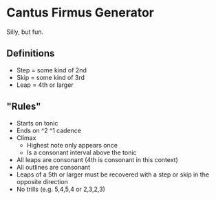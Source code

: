 # Cantus Firmus Generator

Silly, but fun.

## Definitions
- Step = some kind of 2nd
- Skip = some kind of 3rd
- Leap = 4th or larger

## "Rules"

- Starts on tonic
- Ends on ^2 ^1 cadence
- Climax
  - Highest note only appears once
  - Is a consonant interval above the tonic
- All leaps are consonant (4th is consonant in this context)
- All outlines are consonant
- Leaps of a 5th or larger must be recovered with a step or skip in the
  opposite direction
- No trills (e.g. 5,4,5,4 or 2,3,2,3)